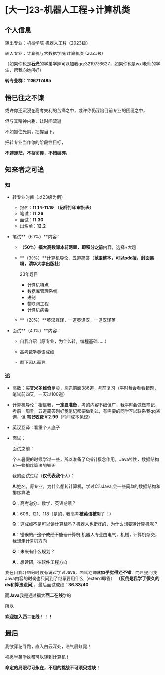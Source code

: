 # [大一]23-机器人工程->计算机类

## 个人信息

转出专业：机械学院 机器人工程（2023级）

转入专业：计算机与大数据学院 计算机类 (2023级)

（如果你也是**石光**的学弟学妹可以加我qq:3219736627，如果你也是wxl老师的学生，帮我向她问好)

**转专业群：1136717485**

## 悟已往之不谏

或许你还沉浸在高考失利的苦痛之中，或许你仍深陷目前专业的囹圄之中，

但与其精神内耗，让时间流逝

不如抓住光阴，把握当下，

把转专业当作你的阶段性目标，

**不避迷茫，不拒彷徨，不惜破碎。**

## 知来者之可追

### 知

- 转专业时间（以23级为例）:
    - 报名：**11.14-11.19**  **（记得打印审批表）**
    - 笔试：**11.26**
    - 面试：**11.30**
    - 出名单：**12.2**

- 笔试**（60%）**内容：

    * **（50%）**福大高数课本前两章，即**积分之前**内容，选择+大题

    * **（30%）**计算机导论，五道简答（**范围整本，可以pdd搜，封面黑粉，清华大学出版社**）

      23年题目

        - 计算机特点
        - 数据库管理系统
        - 进制
        - 物联网工程
        - 计算机病毒

    * **（20%）**英汉互译，一道英译汉，一道汉译英

- 面试**（40%）**内容：

    - 自我介绍（原专业，为什么转，编程基础……）

    - 高考数学英语成绩
    - 剩下因人而异

### 追

- 高数：买**吉米多维奇**足矣，刷完前面386道，考前复习（平时我会看看错题，笔试前四天，一天过100道）

- 计算机导论：相信我，**一定要准备**，考的内容不细但广，我平时会做做笔记，考前一周背，五道简答刚好我笔记都要做到过，有需要的同学可以联系我qq咨询，但
  **笔记收费￥2.99**（时间成本见谅）

- 英汉互译：看重个人底子

- 面试：

  面试之前：

  个人暑假的时候学过一些，所以准备了C指针概念作用，Java特性，数据结构和一些排序算法的知识

  我的面试过程（**仅代表我个人**）：

  **A**:姓名，原专业，为什么想转计算机，学过C和Java,会一些简单的数据结构和排序算法

  **Q**：高考总分、数学、英语成绩？

  **A**：606、121、118（是的，我高考**被英语被刺**了！）

  **Q**：这成绩不是可以读计算机吗？机器人也挺好的，为什么想要转计算机呢？

  **A**：~~错误的，这个成绩不能读计算机~~ 机器人专业由电气，机械，计算机杂交，我想走计算机方向

  **Q**：未来有什么规划？

  **A**：想读研，往软件工程方向

我在自我介绍的时候有说过学过Java，面试老师就**似乎觉得还不错**，而且提问我Java内容的时候也只问到了继承要用什么（extend即答）
**（反倒是我学了很久的ds和算法没问）**，最后面试成绩：**36.33/40**

而**Java**我是通过福大**西二在线**学的

所以

**欢迎加入西二在线！！！**

## 最后

我欲穿花寻路，直入白云深处，浩气展虹霓！

祝愿学弟学妹都可以转到计算机！

**命定的局限尽可永在，不屈的挑战不可须臾或缺！**
